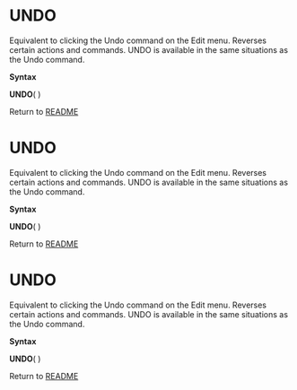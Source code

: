 # UNDO

Equivalent to clicking the Undo command on the Edit menu. Reverses
certain actions and commands. UNDO is available in the same situations
as the Undo command.

**Syntax**

**UNDO**( )



Return to [README](README.md#U)

# UNDO

Equivalent to clicking the Undo command on the Edit menu. Reverses
certain actions and commands. UNDO is available in the same situations
as the Undo command.

**Syntax**

**UNDO**( )



Return to [README](README.md#U)

# UNDO

Equivalent to clicking the Undo command on the Edit menu. Reverses
certain actions and commands. UNDO is available in the same situations
as the Undo command.

**Syntax**

**UNDO**( )



Return to [README](README.md#U)

